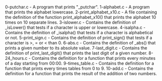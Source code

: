 0-putchar.c - A program that prints "_putchar".
1-alphabet.c - A program that prints the alphabet lowercase.
2-print_alphabet_x10.c - A file containing the definition of the function print_alphabet_x10() that prints the alphabet 10 times on 10 separate lines.
3-islower.c - Contains the definition of _isLower() that tests if a character is upper or lowercase.
4-isalpha.c - Contains the definition of _isalpha() that tests if a character is alphabetical or not.
5-print_sign.c - Contains the definition of print_sign() that tests if a character is >, = or < than 0.
6-abs.c - Contains the definition of _abs() that prints a given number to its absolute value.
7-last_digit.c - Contains the definition of print_last_digit() that prints the last digit of a given number.
8-24_hours.c - Contains the definition for a function that prints every minutes of a day starting from 00:00.
9-times_table.c - Contains the definition for a function that prints every times tables from 0 to 9.
10-add.c - Contains the definition for a function that prints the result of the addition of two numbers.
